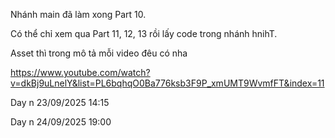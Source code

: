 Nhánh main đã làm xong Part 10. 

Có thể chỉ xem qua Part 11, 12, 13 rồi lấy code trong nhánh hnihT.

Asset thì trong mô tả mỗi video đêu có nha

https://www.youtube.com/watch?v=dkBj9uLnelY&list=PL6bqhqO0Ba776ksb3F9P_xmUMT9WvmfFT&index=11

Day n 23/09/2025 14:15

Day n 24/09/2025 19:00
